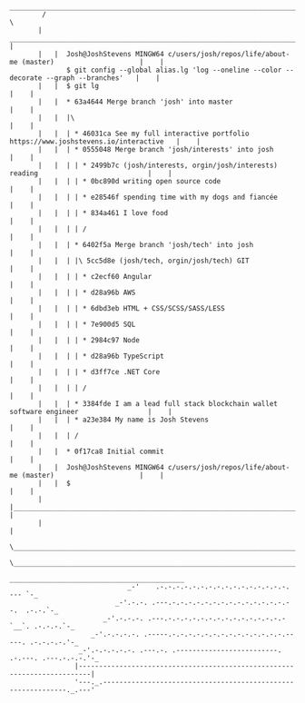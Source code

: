 
             ________________________________________________________________________________________________
            /                                                                                                \
           |    _________________________________________________________________________________________     |
           |   |  Josh@JoshStevens MINGW64 c/users/josh/repos/life/about-me (master)                     |    |
                  $ git config --global alias.lg 'log --oneline --color --decorate --graph --branches'   |    |
           |   |  $ git lg                                                                               |    |
           |   |  * 63a4644 Merge branch 'josh' into master                                              |    |
           |   |  |\                                                                                     |    |
           |   |  | * 46031ca See my full interactive portfolio https://www.joshstevens.io/interactive   |    |
           |   |  | * 0555048 Merge branch 'josh/interests' into josh                                    |    |
           |   |  | | * 2499b7c (josh/interests, orgin/josh/interests) reading                           |    |
           |   |  | | * 0bc890d writing open source code                                                 |    |
           |   |  | | * e28546f spending time with my dogs and fiancée                                   |    |
           |   |  | | * 834a461 I love food                                                              |    |
           |   |  | | /                                                                                  |    |
           |   |  | * 6402f5a Merge branch 'josh/tech' into josh                                         |    |
           |   |  | |\ 5cc5d8e (josh/tech, orgin/josh/tech) GIT                                          |    |
           |   |  | | * c2ecf60 Angular                                                                  |    |
           |   |  | | * d28a96b AWS                                                                      |    |
           |   |  | | * 6dbd3eb HTML + CSS/SCSS/SASS/LESS                                                |    |
           |   |  | | * 7e900d5 SQL                                                                      |    |
           |   |  | | * 2984c97 Node                                                                     |    |
           |   |  | | * d28a96b TypeScript                                                               |    |
           |   |  | | * d3ff7ce .NET Core                                                                |    |
           |   |  | | /                                                                                  |    |
           |   |  | * 3384fde I am a lead full stack blockchain wallet software engineer                 |    |
           |   |  | * a23e384 My name is Josh Stevens                                                    |    |
           |   |  | /                                                                                    |    |
           |   |  * 0f17ca8 Initial commit                                                               |    |
           |   |  Josh@JoshStevens MINGW64 c/users/josh/repos/life/about-me (master)                     |    |
           |   |  $                                                                                      |    |
           |   |_________________________________________________________________________________________|    |
           |                                                                                                  |
            \________________________________________________________________________________________________/
                   \__________________________________________________________________________________/
                                    ___________________________________________
                                 _-'    .-.-.-.-.-.-.-.-.-.-.-.-.-.-.-.-.  --- `-_
                              _-'.-.-. .---.-.-.-.-.-.-.-.-.-.-.-.-.-.-.--.  .-.-.`-_
                           _-'.-.-.-. .---.-.-.-.-.-.-.-.-.-.-.-.-.-.-.-`__`. .-.-.-.`-_
                        _-'.-.-.-.-. .-----.-.-.-.-.-.-.-.-.-.-.-.-.-.-.-----. .-.-.-.-.'-_
                     _-'.-.-.-.-.-. .---.-. .-------------------------. .-.---. .---.-.-.-.'-_
                    |-------------------------------------------------------------------------|
                    '---._.-------------------------------------------------------------._.---'
                    
